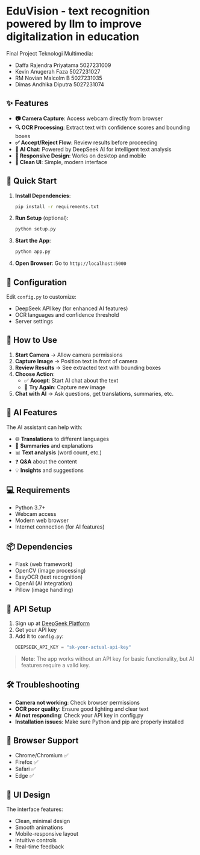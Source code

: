 # EduVision - text recognition powered by llm to improve digitalization in education

Final Project Teknologi Multimedia:

- Daffa Rajendra Priyatama 5027231009
- Kevin Anugerah Faza 5027231027
- RM Novian Malcolm B 5027231035
- Dimas Andhika Diputra 5027231074

## ✨ Features

- **📷 Camera Capture**: Access webcam directly from browser
- **🔍 OCR Processing**: Extract text with confidence scores and bounding boxes
- **✅ Accept/Reject Flow**: Review results before proceeding
- **🤖 AI Chat**: Powered by DeepSeek AI for intelligent text analysis
- **📱 Responsive Design**: Works on desktop and mobile
- **🎨 Clean UI**: Simple, modern interface

## 🚀 Quick Start

1. **Install Dependencies**:

   ```bash
   pip install -r requirements.txt
   ```

2. **Run Setup** (optional):

   ```bash
   python setup.py
   ```

3. **Start the App**:

   ```bash
   python app.py
   ```

4. **Open Browser**: Go to `http://localhost:5000`

## 🔧 Configuration

Edit `config.py` to customize:

- DeepSeek API key (for enhanced AI features)
- OCR languages and confidence threshold
- Server settings

## 🎯 How to Use

1. **Start Camera** → Allow camera permissions
2. **Capture Image** → Position text in front of camera
3. **Review Results** → See extracted text with bounding boxes
4. **Choose Action**:
   - ✅ **Accept**: Start AI chat about the text
   - 🔄 **Try Again**: Capture new image
5. **Chat with AI** → Ask questions, get translations, summaries, etc.

## 🤖 AI Features

The AI assistant can help with:

- 🌐 **Translations** to different languages
- 📝 **Summaries** and explanations
- 📊 **Text analysis** (word count, etc.)
- ❓ **Q&A** about the content
- 💡 **Insights** and suggestions

## 💻 Requirements

- Python 3.7+
- Webcam access
- Modern web browser
- Internet connection (for AI features)

## 📦 Dependencies

- Flask (web framework)
- OpenCV (image processing)
- EasyOCR (text recognition)
- OpenAI (AI integration)
- Pillow (image handling)

## 🔑 API Setup

1. Sign up at [DeepSeek Platform](https://platform.deepseek.com)
2. Get your API key
3. Add it to `config.py`:
   ```python
   DEEPSEEK_API_KEY = "sk-your-actual-api-key"
   ```

> **Note**: The app works without an API key for basic functionality, but AI features require a valid key.

## 🛠️ Troubleshooting

- **Camera not working**: Check browser permissions
- **OCR poor quality**: Ensure good lighting and clear text
- **AI not responding**: Check your API key in config.py
- **Installation issues**: Make sure Python and pip are properly installed

## 📱 Browser Support

- Chrome/Chromium ✅
- Firefox ✅
- Safari ✅
- Edge ✅

## 🎨 UI Design

The interface features:

- Clean, minimal design
- Smooth animations
- Mobile-responsive layout
- Intuitive controls
- Real-time feedback
